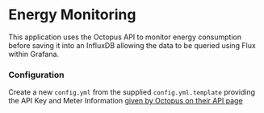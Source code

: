 # Energy Monitoring

This application uses the Octopus API to monitor energy consumption before saving it into an InfluxDB allowing the data to be queried using Flux within Grafana.

### Configuration

Create a new `config.yml` from the supplied `config.yml.template` providing the API Key and Meter Information [given by Octopus on their API page](https://octopus.energy/dashboard/new/accounts/personal-details/api-access)